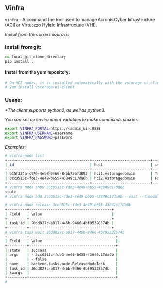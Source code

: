 ## Vinfra

`vinfra` - A command line tool used to manage Acronis Cyber Infrastructure (ACI) or Virtuozzo Hybrid Infrastructure (VHI).

*Install from the current sources*:

### Install from git:
```bash
cd local_git_clone_directory
pip install .
```

#### Install from the yum repository:

```bash
# On HCI nodes, it is installed automatically with the vstorage-ui-client package.
# yum install vstorage-ui-client
```

### Usage:

*\*The client supports python2, as well as python3.*

*You can set up environment variables to make commands shorter:*

```bash
export VINFRA_PORTAL=https://<admin_ui>:8888
export VINFRA_USERNAME=username
export VINFRA_PASSWORD=password
```

*Examples:*

```bash
# vinfra node list
+--------------------------------------+---------------------------+------------+-----------+-------------+
| id                                   | host                      | is_primary | is_online | is_assigned |
+--------------------------------------+---------------------------+------------+-----------+-------------+
| b15f334a-c970-4eb8-9f66-84bb75bf3893 | hci1.vstoragedomain       | True       | True      | True        |
| 3cc0515c-fde3-4e49-b655-43849c17da6b | hci2.vstoragedomain       | False      | True      | True        |
+--------------------------------------+---------------------------+------------+-----------+-------------+
# vinfra node show 3cc0515c-fde3-4e49-b655-43849c17da6b
<cut>
# vinfra node add 3cc0515c-fde3-4e49-b655-43849c17da6b --wait --timeout 200

# vinfra node release 3cc0515c-fde3-4e49-b655-43849c17da6b
+---------+--------------------------------------+
| Field   | Value                                |
+---------+--------------------------------------+
| task_id | 20dd827c-a817-446b-9466-4bf95328574b |
+---------+--------------------------------------+
# vinfra task wait 20dd827c-a817-446b-9466-4bf95328574b
+---------+----------------------------------------+
| Field   | Value                                  |
+---------+----------------------------------------+
| state   | success                                |
| args    | - 3cc0515c-fde3-4e49-b655-43849c17da6b |
|         | - false                                |
| name    | backend.tasks.node.ReleaseNodeTask     |
| task_id | 20dd827c-a817-446b-9466-4bf95328574b   |
| kwargs  |                                        |
+---------+----------------------------------------+
#
```
